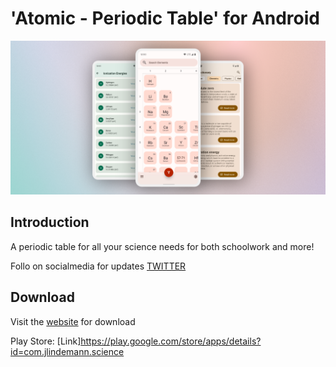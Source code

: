 #  'Atomic - Periodic Table' for Android

![](./design/hero.png)

## Introduction
A periodic table for all your science needs for both schoolwork and more!

Follo on socialmedia for updates [TWITTER](https://twitter.com/jlindemanndev)

## Download

Visit the [website](https://www.jlindemann.se/homepage/atomic) for download

Play Store: [Link]https://play.google.com/store/apps/details?id=com.jlindemann.science
